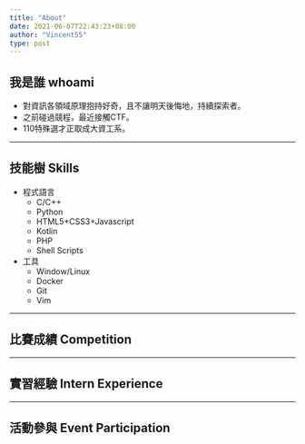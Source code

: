 ```yaml
---
title: "About"
date: 2021-06-07T22:43:23+08:00
author: "Vincent55"
type: post
---
```


## 我是誰 whoami
- 對資訊各領域原理抱持好奇，且不讓明天後悔地，持續探索者。
- 之前碰過競程，最近接觸CTF。
- 110特殊選才正取成大資工系。

---

## 技能樹 Skills
- 程式語言
    - C/C++
    - Python
    - HTML5+CSS3+Javascript
    - Kotlin
    - PHP
    - Shell Scripts
- 工具
    - Window/Linux
    - Docker
    - Git
    - Vim

---

## 比賽成績 Competition

---
## 實習經驗 Intern Experience

---
## 活動參與 Event Participation
